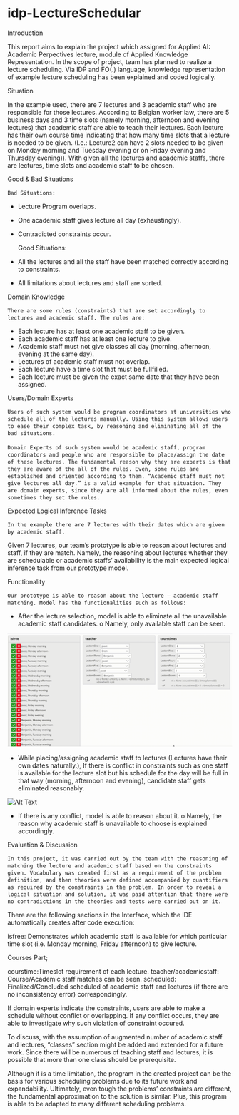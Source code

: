 # idp-LectureSchedular

Introduction

This report aims to explain the project which assigned for Applied AI: Academic Perpectives lecture, module of Applied Knowledge Representation. In the scope of project, team has planned to realize a lecture scheduling. Via IDP and FO(.) language, knowledge representation of example lecture scheduling has been explained and coded logically.

Situation

In the example used, there are 7 lectures and 3 academic staff who are responsible for those lectures. According to Belgian worker law, there are 5 business days and 3 time slots (namely morning, afternoon and evening lectures) that academic staff are able to teach their lectures. Each lecture has their own course time indicating that how many time slots that a lecture is needed to be given. (I.e.: Lecture2 can have 2 slots needed to be given on Monday morning and Tuesday evening or on Friday evening and Thursday evening)). With given all the lectures and academic staffs, there are lectures, time slots and academic staff to be chosen.


Good & Bad Situations

	Bad Situations:
-	Lecture Program overlaps.
-	One academic staff gives lecture all day (exhaustingly).
-	Contradicted constraints occur.

	Good Situations:
-	All the lectures and all the staff have been matched correctly according to constraints.
-	All limitations about lectures and staff are sorted. 

Domain Knowledge

	There are some rules (constraints) that are set accordingly to lectures and academic staff. The rules are:

-	Each lecture has at least one academic staff to be given.
-	Each academic staff has at least one lecture to give.
-	Academic staff must not give classes all day (morning, afternoon, evening at the same day).
-	Lectures of academic staff must not overlap.
-	Each lecture have a time slot that must be fullfilled.
-	Each lecture must be given the exact same date that they have been assigned.


Users/Domain Experts

	Users of such system would be program coordinators at universities who schedule all of the lectures manually. Using this system allows users to ease their complex task, by reasoning and eliminating all of the bad situations.

	Domain Experts of such system would be academic staff, program coordinators and people who are responsible to place/assign the date of these lectures. The fundamental reason why they are experts is that they are aware of the all of the rules. Even, some rules are established and oriented according to them. “Academic staff must not give lectures all day.” is a valid example for that situation. They are domain experts, since they are all informed about the rules, even sometimes they set the rules.   

Expected Logical Inference Tasks

	In the example there are 7 lectures with their dates which are given by academic staff.	
Given 7 lectures, our team’s prototype is able to reason about lectures and staff, if they are match. Namely, the reasoning about lectures whether they are schedulable or academic staffs’ availability is the main expected logical inference task from our prototype model.

Functionality

	Our prototype is able to reason about the lecture – academic staff matching. Model has the functionalities such as follows:

-	After the lecture selection, model is able to eliminate all the unavailable academic staff candidates.
o	Namely, only available staff can be seen.

![Alt Text](https://github.com/eremkaralar/idp-LectureSchedular/blob/main/images/conflict_demo.gif)

-	While placing/assigning academic staff to lectures (Lectures have their own dates naturally.), If there is conflict in constraints such as one staff is available for the lecture slot but his schedule for the day will be full in that way (morning, afternoon and evening), candidate staff gets eliminated reasonably.

![Alt Text](https://github.com/eremkaralar/idp-LectureSchedular/blob/main/images/selection_demo.gif)

-	If there is any conflict, model is able to reason about it.
o	Namely, the reason why academic staff is unavailable to choose is explained accordingly.


Evaluation & Discussion

	In this project, it was carried out by the team with the reasoning of matching the lecture and academic staff based on the constraints given. Vocabulary was created first as a requirement of the problem definition, and then theories were defined accompanied by quantifiers as required by the constraints in the problem. In order to reveal a logical situation and solution, it was paid attention that there were no contradictions in the theories and tests were carried out on it.

There are the following sections in the Interface, which the IDE automatically creates after code execution:

isfree: Demonstrates which academic staff is available for which particular time slot (i.e. Monday morning, Friday afternoon) to give lecture.

Courses Part;

courstime:Timeslot requirement of each lecture.
teacher/academicstaff: Course/Academic staff matches can be seen.
scheduled: Finalized/Concluded scheduled of academic staff and lectures (if there are no inconsistency error) correspondingly.

If domain experts indicate the constraints, users are able to make a schedule without conflict or overlapping. If any conflict occurs, they are able to investigate why such violation of constraint occured.

To discuss, with the assumption of augmented number of academic staff and lectures, “classes” section might be added and extended for a future work. Since there will be numerous of teaching staff and lectures, it is possible that more than one class should be prerequisite.

Although it is a time limitation, the program in the created project can be the basis for various scheduling problems due to its future work and expandability. Ultimately, even tough the problems’ constraints are different, the fundamental approximation to the solution is similar. Plus, this program is able to be adapted to many different scheduling problems.
